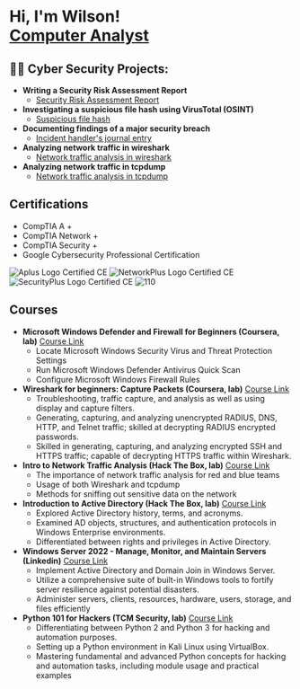 <h1>Hi, I'm Wilson! <br/> <a href="https://www.linkedin.com/in/wilson-mantilla-678aa02ab/>Cybersecurity Professional">Computer Analyst</a>

<h2>👨‍💻 Cyber Security Projects:</h2>

- <b>Writing a Security Risk Assessment Report</b>
  - [Security Risk Assessment Report](https://github.com/wilsonmantilla/Security-Risk-Assessment-Report)
- <b>Investigating a suspicious file hash using VirusTotal (OSINT)</b>
  - [Suspicious file hash](https://github.com/wilsonmantilla/VirusTotal)
- <b>Documenting findings of a major security breach</b>
  - [Incident handler's journal entry](https://github.com/wilsonmantilla/Documenting-Security-Breach)
- <b>Analyzing network traffic in wireshark</b>
  - [Network traffic analysis in wireshark](https://github.com/wilsonmantilla/Wireshark-Traffic-Analysis)
- <b>Analyzing network traffic in tcpdump</b>
  - [Network traffic analysis in tcpdump](https://github.com/wilsonmantilla/tcpdump-traffic-analysis)

<h2>Certifications</h2>

- CompTIA A +
- CompTIA Network +
- CompTIA Security +
- Google Cybersecurity Professional Certification

![Aplus Logo Certified CE](https://github.com/wilsonmantilla/wilsonmantilla/assets/159208489/2c1b4355-55d8-48b8-b978-79b33dc99c3d)
![NetworkPlus Logo Certified CE](https://github.com/wilsonmantilla/wilsonmantilla/assets/159208489/e9eb025c-ea02-43c0-ba18-a2b09c28f2e8)
![SecurityPlus Logo Certified CE](https://github.com/wilsonmantilla/wilsonmantilla/assets/159208489/55754d6c-deb7-4a31-be2f-3f9275c79de1)
![110](https://github.com/wilsonmantilla/wilsonmantilla/assets/159208489/3a33bf68-ebf6-492b-846a-45ade0310d96)

<h2>Courses</h2>

- <strong>Microsoft Windows Defender and Firewall for Beginners (Coursera, lab)</strong> [Course Link](https://www.coursera.org/projects/microsoft-windows-defender-and-firewall-for-beginners)
  - Locate Microsoft Windows Security Virus and Threat Protection Settings
  - Run Microsoft Windows Defender Antivirus Quick Scan 
  - Configure Microsoft Windows Firewall Rules 
- <strong>Wireshark for beginners: Capture Packets (Coursera, lab)</strong> [Course Link](https://www.coursera.org/projects/wireshark-for-beginners-capture-packets)
    - Troubleshooting, traffic capture, and analysis as well as using display and capture filters.
    - Generating, capturing, and analyzing unencrypted RADIUS, DNS, HTTP, and Telnet traffic; skilled at   decrypting RADIUS encrypted passwords.
    - Skilled in generating, capturing, and analyzing encrypted SSH and HTTPS traffic; capable of decrypting HTTPS traffic within Wireshark.
- <strong>Intro to Network Traffic Analysis (Hack The Box, lab)</strong> [Course Link](https://academy.hackthebox.com/course/preview/intro-to-network-traffic-analysis)
  - The importance of network traffic analysis for red and blue teams
  - Usage of both Wireshark and tcpdump
  - Methods for sniffing out sensitive data on the network
- <strong>Introduction to Active Directory (Hack The Box, lab)</strong> [Course Link](https://academy.hackthebox.com/course/preview/introduction-to-active-directory)
  - Explored Active Directory history, terms, and acronyms.
  - Examined AD objects, structures, and authentication protocols in Windows Enterprise environments.
  - Differentiated between rights and privileges in Active Directory.
- <strong>Windows Server 2022 - Manage, Monitor, and Maintain Servers (Linkedin)</strong> [Course Link](https://www.linkedin.com/learning/windows-server-2022-manage-monitor-and-maintain-servers-15013535)
  - Implement Active Directory and Domain Join in Windows Server.
  - Utilize a comprehensive suite of built-in Windows tools to fortify server resilience against potential disasters.
  - Administer servers, clients, resources, hardware, users, storage, and files efficiently
- <strong>Python 101 for Hackers (TCM Security, lab)</strong> [Course Link](https://academy.tcm-sec.com/p/python-101-for-hackers)
  - Differentiating between Python 2 and Python 3 for hacking and automation purposes.
  - Setting up a Python environment in Kali Linux using VirtualBox.
  - Mastering fundamental and advanced Python concepts for hacking and automation tasks, including module usage and practical examples

